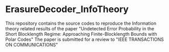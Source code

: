 # ErasureDecoder_InfoTheory
This repository contains the source codes to reproduce the Information theory related results of the paper "Undetected Error Probability in the Short Blocklength Regime: Approaching Finite-Blocklength Bounds with Polar Codes"
The paper is submitted for a review to "IEEE TRANSACTIONS ON COMMUNICATIONS"



